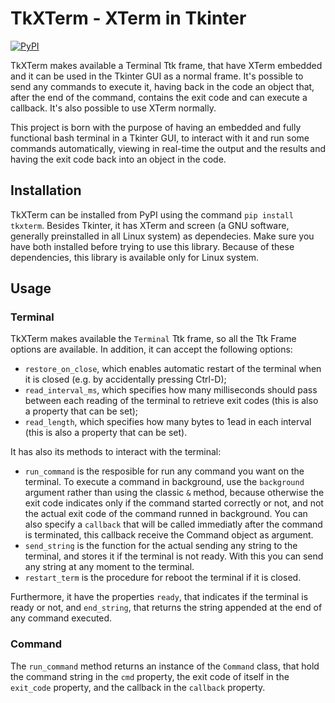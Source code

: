 # TkXTerm - XTerm in Tkinter

[![PyPI](https://img.shields.io/pypi/v/tkxterm?style=flat)](https://pypi.python.org/pypi/tkxterm/)

TkXTerm makes available a Terminal Ttk frame, that have XTerm embedded and it can be used in the Tkinter GUI as a normal frame. It's possible to send any commands to execute it, having back in the code an object that, after the end of the command, contains the exit code and can execute a callback. It's also possible to use XTerm normally.

This project is born with the purpose of having an embedded and fully functional bash terminal in a Tkinter GUI, to interact with it and run some commands automatically, viewing in real-time the output and the results and having the exit code back into an object in the code.

## Installation

TkXTerm can be installed from PyPI using the command `pip install tkxterm`.
Besides Tkinter, it has XTerm and screen (a GNU software, generally preinstalled in all Linux system) as dependecies. Make sure you have both installed before trying to use this library. Because of these dependencies, this library is available only for Linux system.

## Usage

### Terminal

TkXTerm makes available the `Terminal` Ttk frame, so all the Ttk Frame options are available.
In addition, it can accept the following options:
- `restore_on_close`, which enables automatic restart of the terminal when it is closed (e.g. by accidentally pressing Ctrl-D);
- `read_interval_ms`, which specifies how many milliseconds should pass between each reading of the terminal to retrieve exit codes (this is also a property that can be set);
- `read_length`, which specifies how many bytes to 1ead in each interval (this is also a property that can be set).

It has also its methods to interact with the terminal:
- `run_command` is the resposible for run any command you want on the terminal. To execute a command in background, use the `background` argument rather than using the classic `&` method, because otherwise the exit code indicates only if the command started correctly or not, and not the actual exit code of the command runned in background. You can also specify a `callback` that will be called immediatly after the command is terminated, this callback receive the Command object as argument.
- `send_string` is the function for the actual sending any string to the terminal, and stores it if the terminal is not ready. With this you can send any string at any moment to the terminal.
- `restart_term` is the procedure for reboot the terminal if it is closed.

Furthermore, it have the properties `ready`, that indicates if the terminal is ready or not, and `end_string`, that returns the string appended at the end of any command executed.

### Command

The `run_command` method returns an instance of the `Command` class, that hold the command string in the `cmd` property, the exit code of itself in the `exit_code` property, and the callback in the `callback` property.
